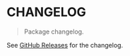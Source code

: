 # CHANGELOG

> Package changelog.

See [GitHub Releases](https://github.com/stdlib-js/math-base-special-kronecker-delta/releases) for the changelog.
